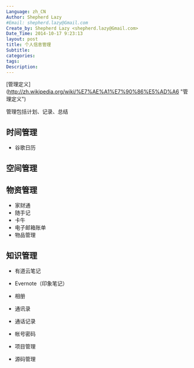 ```yaml
---
Language: zh_CN
Author: Shepherd Lazy
#Email: shepherd.lazy@Gmail.com
Create_by: Shepherd Lazy <shepherd.lazy@Gmail.com>
Date_Time: 2014-10-17 9:23:13
layout: post
title: 个人信息管理
Subtitle: 
categories: 
tags: 
Description:  
---
```


[管理定义] (http://zh.wikipedia.org/wiki/%E7%AE%A1%E7%90%86%E5%AD%A6 "管理定义")

管理包括计划、记录、总结

## 时间管理 ##
- 	谷歌日历

## 空间管理 ##

## 物资管理 ##
- 家财通	
- 随手记
- 卡牛
- 电子邮箱账单
- 物品管理

## 知识管理 ##
- 有道云笔记
- Evernote（印象笔记）

- 相册
- 通讯录
- 通话记录
- 帐号密码
- 项目管理
- 源码管理